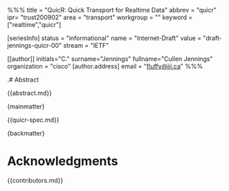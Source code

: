 %%%
title = "QuicR: Quick Transport for Realtime Data"
abbrev = "quicr"
ipr= "trust200902"
area = "transport"
workgroup = ""
keyword = ["realtime","quicr"]

[seriesInfo]
status = "informational"
name = "Internet-Draft"
value = "draft-jennings-quicr-00"
stream = "IETF"

[[author]]
initials="C."
surname="Jennings"
fullname="Cullen Jennings"
organization = "cisco"
  [author.address]
  email = "fluffy@iii.ca"
%%%

.# Abstract

{{abstract.md}}


{mainmatter}


{{quicr-spec.md}}


{backmatter}


# Acknowledgments

{{contributors.md}}



